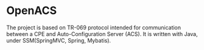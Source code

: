 # OpenACS
The project is based on TR-069 protocol intended for communication between a CPE and Auto-Configuration Server (ACS).
It is written with Java, under SSM(SpringMVC, Spring, Mybatis).
